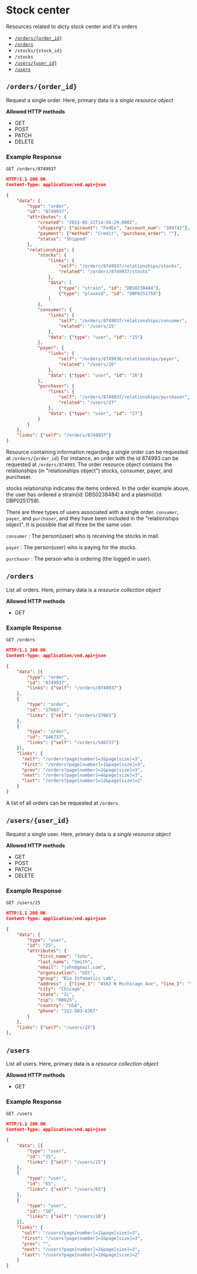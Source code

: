 # Stock center

Resources related to dicty stock center and it's orders

* [`/orders/{order_id}`](#order_id)
* [`/orders`](#orders)
* `/stocks/{stock_id}`
* `/stocks`
* [`/users/{user_id}`](#user_id)
* [`/users`](#users)

<a name="order_id"></a>
## `/orders/{order_id}`

Request a single order. Here, primary data is a *single resource object*

**Allowed HTTP methods**

* GET
* POST
* PATCH
* DELETE

### Example Response

`GET /orders/8749937`

```json
HTTP/1.1 200 OK
Content-Type: application/vnd.api+json

{   
    "data": {
        "type": "order",
        "id": "8749937",
        "attributes": {
            "created": "2015-05-22T14:56:29.000Z",
            "shipping": {"account": "FedEx", "account_num": "389742"},
            "payment": {"method": "Credit", "purchase_order": ""},
            "status": "Shipped"
        },
        "relationships": {
            "stocks": {
                "links": {
                    "self": "/orders/8749937/relationships/stocks",
                    "related": "/orders/8749937/stocks"
                },
                "data": [
                    {"type": "strain", "id": "DBS0238484"},
                    {"type": "plasmid", "id": "DBP0251758"}
                ]
            },
            "consumer": {
                "links": {
                    "self": "/orders/8749937/relationships/consumer",
                    "related": "/users/25"
                },
                "data": {"type": "user", "id": "25"}
            },
            "payer": {
                "links": {
                    "self": "/orders/8749936/relationships/payer",
                    "related": "/users/26"
                },
                "data": {"type": "user", "id": "26"}
            },
            "purchaser": {
                "links": {
                    "self": "/orders/8749937/relationships/purchaser",
                    "related": "/users/27"
                },
                "data": {"type": "user", "id": "27"}
            }
        }
    },
    "links": {"self": "/orders/8749937"}
}
```

Resource containing information regarding a single order can be requested at `/orders/{order_id}` For instance, an order with the id 874993 can be requested at `/orders/874993`. The order resource object contains the relationships (in "relationships object") stocks, consumer, payer, and purchaser.

stocks relationship indicates the items ordered. In the order example above, the user has ordered a strain(id: DBS0238484) and a plasmid(id: DBP0251758).

There are three types of users associated with a single order. `consumer`, `payer`, and `purchaser`, and they have been included in the "relationships object". It is possible that all three be the same user.

`consumer` : The person(user) who is receiving the stocks in mail.

`payer` : The person(user) who is paying for the stocks.

`purchaser` : The person who is ordering (the logged in user).

<a name="orders"></a>
## `/orders`

List all orders. Here, primary data is a *resource collection object*

**Allowed HTTP methods**

* GET

### Example Response

`GET /orders`

```json
HTTP/1.1 200 OK
Content-Type: application/vnd.api+json

{   
    "data": [{
        "type": "order",
        "id": "8749937",
        "links": {"self": "/orders/8749937"}
    },
    {
        "type": "order",
        "id": "27663",
        "links": {"self": "/orders/27663"}
    },
    {
        "type": "order",
        "id": "546737",
        "links": {"self": "/orders/546737"}
    }],
    "links": {
      "self": "/orders?page[number]=3&page[size]=3",
      "first": "/orders?page[number]=1&page[size]=3",
      "prev": "/orders?page[number]=2&page[size]=3",
      "next": "/orders?page[number]=4&page[size]=3",
      "last": "/orders?page[number]=12&page[size]=2"
    }
}
```

A list of all orders can be requested at `/orders`. 

<a name="user_id"></a>
## `/users/{user_id}`

Request a single user. Here, primary data is a *single resource object*

**Allowed HTTP methods**

* GET
* POST
* PATCH
* DELETE

### Example Response

`GET /users/25`

```json
HTTP/1.1 200 OK
Content-Type: application/vnd.api+json

{
    "data": {
        "type": "user",
        "id": "25",
        "attributes": {
            "first_name": "John",
            "last_name": "Smith",
            "email": "john@gmail.com",
            "organization": "UIC",
            "group": "Bio Infomatics Lab",
            "address" : {"line_1": "4563 N Michicagn Ave", "line_2": ""},
            "city": "Chicago",
            "state": "IL",
            "zip": "60625",
            "country": "USA",
            "phone": "312-503-8367"
        }
    },
    "links": {"self": "/users/25"}
},

```

<a name="users"></a>
## `/users`

List all users. Here, primary data is a *resource collection object*

**Allowed HTTP methods**

* GET

### Example Response

`GET /users`

```json
HTTP/1.1 200 OK
Content-Type: application/vnd.api+json

{   
    "data": [{
        "type": "user",
        "id": "25",
        "links": {"self": "/users/25"}
    },
    {
        "type": "user",
        "id": "65",
        "links": {"self": "/users/65"}
    },
    {
        "type": "user",
        "id": "10",
        "links": {"self": "/users/10"}
    }],
    "links": {
      "self": "/users?page[number]=1&page[size]=3",
      "first": "/users?page[number]=1&page[size]=3",
      "prev": "",
      "next": "/users?page[number]=2&page[size]=3",
      "last": "/users?page[number]=10&page[size]=2"
    }
}

```
